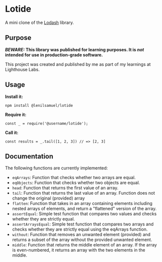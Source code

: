 # Lotide

A mini clone of the [Lodash](https://lodash.com) library.

## Purpose

**_BEWARE:_ This library was published for learning purposes. It is _not_ intended for use in production-grade software.**

This project was created and published by me as part of my learnings at Lighthouse Labs. 

## Usage

**Install it:**

`npm install @lenilsamuel/lotide`

**Require it:**

`const _ = require('@username/lotide');`

**Call it:**

`const results = _.tail([1, 2, 3]) // => [2, 3]`

## Documentation

The following functions are currently implemented:

* `eqArrays`: Function that checks whether two arrays are equal.
* `eqObjects`: Function that checks whether two objects are equal.
* `head`: Function that returns the first value of an array.
* `tail`: Function that returns the last value of an array. Function does not change the original (provided) array
* `flatten`: Function that takes in an array containing elements including nested arrays of elements, and return a "flattened" version of the array.
* `assertEqual`: Simple test function that compares two values and checks whether they are strictly equal.
* `assertArraysEqual`: Simple test function that compares two arrays and checks whether they are strictly equal using the eqArrays function.
* `without`: Function that removes an unwanted element (provided) and returns a subset of the array without the provided unwanted element. 
* `middle`: Function that returns the middle element of an array. If the array is even-numbered, it returns an array with the two elements in the middle.
